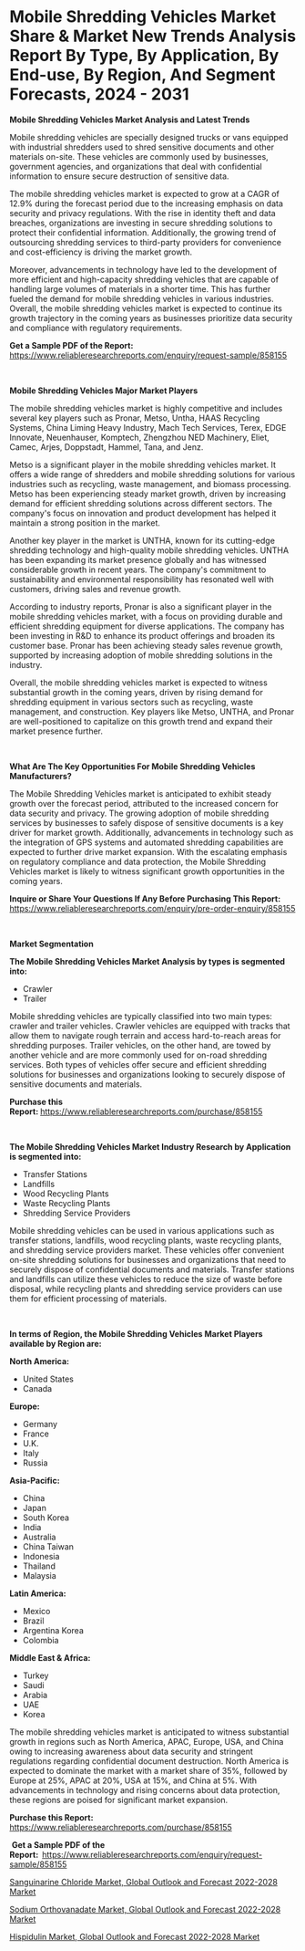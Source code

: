 <p><h1>Mobile Shredding Vehicles Market Share & Market New Trends Analysis Report By Type, By Application, By End-use, By Region, And Segment Forecasts, 2024 - 2031</h1></p><p><strong>Mobile Shredding Vehicles Market Analysis and Latest Trends</strong></p>
<p><p>Mobile shredding vehicles are specially designed trucks or vans equipped with industrial shredders used to shred sensitive documents and other materials on-site. These vehicles are commonly used by businesses, government agencies, and organizations that deal with confidential information to ensure secure destruction of sensitive data. </p><p>The mobile shredding vehicles market is expected to grow at a CAGR of 12.9% during the forecast period due to the increasing emphasis on data security and privacy regulations. With the rise in identity theft and data breaches, organizations are investing in secure shredding solutions to protect their confidential information. Additionally, the growing trend of outsourcing shredding services to third-party providers for convenience and cost-efficiency is driving the market growth.</p><p>Moreover, advancements in technology have led to the development of more efficient and high-capacity shredding vehicles that are capable of handling large volumes of materials in a shorter time. This has further fueled the demand for mobile shredding vehicles in various industries. Overall, the mobile shredding vehicles market is expected to continue its growth trajectory in the coming years as businesses prioritize data security and compliance with regulatory requirements.</p></p>
<p><strong>Get a Sample PDF of the Report:&nbsp;</strong> <a href="https://www.reliableresearchreports.com/enquiry/request-sample/858155">https://www.reliableresearchreports.com/enquiry/request-sample/858155</a></p>
<p>&nbsp;</p>
<p><strong>Mobile Shredding Vehicles Major Market Players</strong></p>
<p><p>The mobile shredding vehicles market is highly competitive and includes several key players such as Pronar, Metso, Untha, HAAS Recycling Systems, China Liming Heavy Industry, Mach Tech Services, Terex, EDGE Innovate, Neuenhauser, Komptech, Zhengzhou NED Machinery, Eliet, Camec, Arjes, Doppstadt, Hammel, Tana, and Jenz.</p><p>Metso is a significant player in the mobile shredding vehicles market. It offers a wide range of shredders and mobile shredding solutions for various industries such as recycling, waste management, and biomass processing. Metso has been experiencing steady market growth, driven by increasing demand for efficient shredding solutions across different sectors. The company's focus on innovation and product development has helped it maintain a strong position in the market.</p><p>Another key player in the market is UNTHA, known for its cutting-edge shredding technology and high-quality mobile shredding vehicles. UNTHA has been expanding its market presence globally and has witnessed considerable growth in recent years. The company's commitment to sustainability and environmental responsibility has resonated well with customers, driving sales and revenue growth.</p><p>According to industry reports, Pronar is also a significant player in the mobile shredding vehicles market, with a focus on providing durable and efficient shredding equipment for diverse applications. The company has been investing in R&D to enhance its product offerings and broaden its customer base. Pronar has been achieving steady sales revenue growth, supported by increasing adoption of mobile shredding solutions in the industry.</p><p>Overall, the mobile shredding vehicles market is expected to witness substantial growth in the coming years, driven by rising demand for shredding equipment in various sectors such as recycling, waste management, and construction. Key players like Metso, UNTHA, and Pronar are well-positioned to capitalize on this growth trend and expand their market presence further.</p></p>
<p>&nbsp;</p>
<p><strong>What Are The Key Opportunities For Mobile Shredding Vehicles Manufacturers?</strong></p>
<p><p>The Mobile Shredding Vehicles market is anticipated to exhibit steady growth over the forecast period, attributed to the increased concern for data security and privacy. The growing adoption of mobile shredding services by businesses to safely dispose of sensitive documents is a key driver for market growth. Additionally, advancements in technology such as the integration of GPS systems and automated shredding capabilities are expected to further drive market expansion. With the escalating emphasis on regulatory compliance and data protection, the Mobile Shredding Vehicles market is likely to witness significant growth opportunities in the coming years.</p></p>
<p><strong>Inquire or Share Your Questions If Any Before Purchasing This Report:</strong> <a href="https://www.reliableresearchreports.com/enquiry/pre-order-enquiry/858155">https://www.reliableresearchreports.com/enquiry/pre-order-enquiry/858155</a></p>
<p>&nbsp;</p>
<p><strong>Market Segmentation</strong></p>
<p><strong>The Mobile Shredding Vehicles Market Analysis by types is segmented into:</strong></p>
<p><ul><li>Crawler</li><li>Trailer</li></ul></p>
<p><p>Mobile shredding vehicles are typically classified into two main types: crawler and trailer vehicles. Crawler vehicles are equipped with tracks that allow them to navigate rough terrain and access hard-to-reach areas for shredding purposes. Trailer vehicles, on the other hand, are towed by another vehicle and are more commonly used for on-road shredding services. Both types of vehicles offer secure and efficient shredding solutions for businesses and organizations looking to securely dispose of sensitive documents and materials.</p></p>
<p><strong>Purchase this Report:&nbsp;</strong><a href="https://www.reliableresearchreports.com/purchase/858155">https://www.reliableresearchreports.com/purchase/858155</a></p>
<p>&nbsp;</p>
<p><strong>The Mobile Shredding Vehicles Market Industry Research by Application is segmented into:</strong></p>
<p><ul><li>Transfer Stations</li><li>Landfills</li><li>Wood Recycling Plants</li><li>Waste Recycling Plants</li><li>Shredding Service Providers</li></ul></p>
<p><p>Mobile shredding vehicles can be used in various applications such as transfer stations, landfills, wood recycling plants, waste recycling plants, and shredding service providers market. These vehicles offer convenient on-site shredding solutions for businesses and organizations that need to securely dispose of confidential documents and materials. Transfer stations and landfills can utilize these vehicles to reduce the size of waste before disposal, while recycling plants and shredding service providers can use them for efficient processing of materials.</p></p>
<p>&nbsp;</p>
<p><strong>In terms of Region, the Mobile Shredding Vehicles Market Players available by Region are:</strong></p>
<p>
    <p> <strong> North America: </strong>
        <ul>
            <li>United States</li>
            <li>Canada</li>
        </ul>
        </p> 
    <p> <strong> Europe: </strong>
        <ul>
            <li>Germany</li>
            <li>France</li>
            <li>U.K.</li>
            <li>Italy</li>
            <li>Russia</li>
        </ul>
        </p> 
    <p> <strong> Asia-Pacific: </strong>
        <ul>
            <li>China</li>
            <li>Japan</li>
            <li>South Korea</li>
            <li>India</li>
            <li>Australia</li>
            <li>China Taiwan</li>
            <li>Indonesia</li>
            <li>Thailand</li>
            <li>Malaysia</li>
        </ul>
        </p> 
    <p> <strong> Latin America: </strong>
        <ul>
            <li>Mexico</li>
            <li>Brazil</li>
            <li>Argentina Korea</li>
            <li>Colombia</li>
        </ul>
        </p> 
    <p> <strong> Middle East & Africa: </strong>
        <ul>
            <li>Turkey</li>
            <li>Saudi</li>
            <li>Arabia</li>
            <li>UAE</li>
            <li>Korea</li>
        </ul>
    </p>
    </p>
<p><p>The mobile shredding vehicles market is anticipated to witness substantial growth in regions such as North America, APAC, Europe, USA, and China owing to increasing awareness about data security and stringent regulations regarding confidential document destruction. North America is expected to dominate the market with a market share of 35%, followed by Europe at 25%, APAC at 20%, USA at 15%, and China at 5%. With advancements in technology and rising concerns about data protection, these regions are poised for significant market expansion.</p></p>
<p><strong>Purchase this Report: </strong><a href="https://www.reliableresearchreports.com/purchase/858155">https://www.reliableresearchreports.com/purchase/858155</a></p>
<p>&nbsp;<strong>Get a Sample PDF of the Report:&nbsp;&nbsp;</strong><a href="https://www.reliableresearchreports.com/enquiry/request-sample/858155">https://www.reliableresearchreports.com/enquiry/request-sample/858155</a></p>
<p><strong></strong></p>
<p><p><a href="https://view.publitas.com/reportprime-1/decoding-the-sanguinarine-chloride-market-global-outlook-and-forecast-2022-2028-market-a-deep-dive-into-the-latest-market-trends-market-segmentation-and-competitive-analysis/">Sanguinarine Chloride Market, Global Outlook and Forecast 2022-2028 Market</a></p><p><a href="https://view.publitas.com/reportprime-1/sodium-orthovanadate-market-global-outlook-and-forecast-2022-2028-market-size-share-trends-analysis-report-by-application-regional-outlook-competitive-strategies-and-segment-forecasts-2023-2030/">Sodium Orthovanadate Market, Global Outlook and Forecast 2022-2028 Market</a></p><p><a href="https://view.publitas.com/reportprime-1/hispidulin-market-global-outlook-and-forecast-2022-2028-market-insights-market-players-and-forecast-till-2030/">Hispidulin Market, Global Outlook and Forecast 2022-2028 Market</a></p></p>